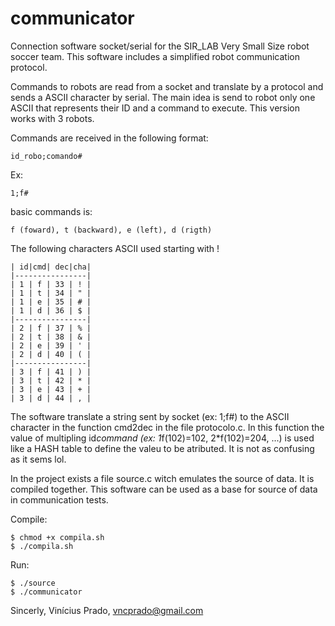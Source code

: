 communicator
============

Connection software socket/serial for the SIR_LAB Very Small Size robot soccer team. This software includes a simplified robot communication protocol.

Commands to robots are read from a socket and translate by a protocol and sends a ASCII character by serial. The main idea is send to robot only one ASCII that represents their ID and a command to execute. This version works with 3 robots.

Commands are received in the following format:

    id_robo;comando#
    
Ex:
    
    1;f#
    
basic commands is:

    f (foward), t (backward), e (left), d (rigth)

The following characters ASCII used starting with !

    | id|cmd| dec|cha|
    |----------------|
    | 1 | f | 33 | ! |
    | 1 | t | 34 | " |
    | 1 | e | 35 | # |
    | 1 | d | 36 | $ |
    |----------------|
    | 2 | f | 37 | % |
    | 2 | t | 38 | & |
    | 2 | e | 39 | ' |
    | 2 | d | 40 | ( |
    |----------------|
    | 3 | f | 41 | ) |
    | 3 | t | 42 | * |
    | 3 | e | 43 | + |
    | 3 | d | 44 | , |

The software translate a string sent by socket (ex: 1;f#) to the ASCII character in the function cmd2dec in the file protocolo.c. In this function the value of multipling id*command (ex: 1*f(102)=102, 2*f(102)=204, ...) is used like a HASH table to define the valeu to be atributed. It is not as confusing as it sems lol.

In the project exists a file source.c witch emulates the source of data. It is compiled together. This software can be used as a base for source of data in communication tests.

Compile:

    $ chmod +x compila.sh
    $ ./compila.sh

Run:

    $ ./source
    $ ./communicator


Sincerly,
Vinícius Prado, vncprado@gmail.com




